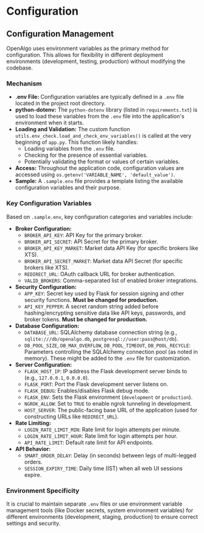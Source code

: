 # Configuration

## Configuration Management

OpenAlgo uses environment variables as the primary method for configuration. This allows for flexibility in different deployment environments (development, testing, production) without modifying the codebase.

### Mechanism

* **.env File:** Configuration variables are typically defined in a `.env` file located in the project root directory.
* **python-dotenv:** The `python-dotenv` library (listed in `requirements.txt`) is used to load these variables from the `.env` file into the application's environment when it starts.
* **Loading and Validation:** The custom function `utils.env_check.load_and_check_env_variables()` is called at the very beginning of `app.py`. This function likely handles:
  * Loading variables from the `.env` file.
  * Checking for the presence of essential variables.
  * Potentially validating the format or values of certain variables.
* **Access:** Throughout the application code, configuration values are accessed using `os.getenv('VARIABLE_NAME', 'default_value')`.
* **Sample:** A `.sample.env` file provides a template listing the available configuration variables and their purpose.

### Key Configuration Variables

Based on `.sample.env`, key configuration categories and variables include:

* **Broker Configuration:**
  * `BROKER_API_KEY`: API Key for the primary broker.
  * `BROKER_API_SECRET`: API Secret for the primary broker.
  * `BROKER_API_KEY_MARKET`: Market data API Key (for specific brokers like XTS).
  * `BROKER_API_SECRET_MARKET`: Market data API Secret (for specific brokers like XTS).
  * `REDIRECT_URL`: OAuth callback URL for broker authentication.
  * `VALID_BROKERS`: Comma-separated list of enabled broker integrations.
* **Security Configuration:**
  * `APP_KEY`: Secret key used by Flask for session signing and other security functions. **Must be changed for production.**
  * `API_KEY_PEPPER`: A secret random string added before hashing/encrypting sensitive data like API keys, passwords, and broker tokens. **Must be changed for production.**
* **Database Configuration:**
  * `DATABASE_URL`: SQLAlchemy database connection string (e.g., `sqlite:///db/openalgo.db`, `postgresql://user:pass@host/db`).
  * `DB_POOL_SIZE`, `DB_MAX_OVERFLOW`, `DB_POOL_TIMEOUT`, `DB_POOL_RECYCLE`: Parameters controlling the SQLAlchemy connection pool (as noted in memory). These might be added to the `.env` file for customization.
* **Server Configuration:**
  * `FLASK_HOST_IP`: IP address the Flask development server binds to (e.g., `127.0.0.1`, `0.0.0.0`).
  * `FLASK_PORT`: Port the Flask development server listens on.
  * `FLASK_DEBUG`: Enables/disables Flask debug mode.
  * `FLASK_ENV`: Sets the Flask environment (`development` or `production`).
  * `NGROK_ALLOW`: Set to `TRUE` to enable ngrok tunneling in development.
  * `HOST_SERVER`: The public-facing base URL of the application (used for constructing URLs like `REDIRECT_URL`).
* **Rate Limiting:**
  * `LOGIN_RATE_LIMIT_MIN`: Rate limit for login attempts per minute.
  * `LOGIN_RATE_LIMIT_HOUR`: Rate limit for login attempts per hour.
  * `API_RATE_LIMIT`: Default rate limit for API endpoints.
* **API Behavior:**
  * `SMART_ORDER_DELAY`: Delay (in seconds) between legs of multi-legged orders.
  * `SESSION_EXPIRY_TIME`: Daily time (IST) when all web UI sessions expire.

### Environment Specificity

It is crucial to maintain separate `.env` files or use environment variable management tools (like Docker secrets, system environment variables) for different environments (development, staging, production) to ensure correct settings and security.
